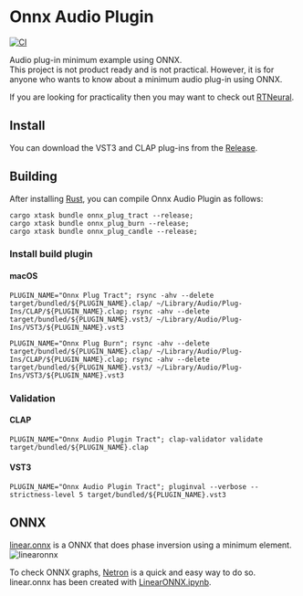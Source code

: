 # Onnx Audio Plugin

[![CI](https://github.com/AkiyukiOkayasu/onnx_audio_plugin/actions/workflows/ci.yaml/badge.svg)](https://github.com/AkiyukiOkayasu/onnx_audio_plugin/actions/workflows/ci.yaml)

Audio plug-in minimum example using ONNX.  
This project is not product ready and is not practical. However, it is for anyone who wants to know about a minimum audio plug-in using ONNX.  

If you are looking for practicality then you may want to check out [RTNeural](https://github.com/jatinchowdhury18/RTNeural).

## Install

You can download the VST3 and CLAP plug-ins from the [Release](https://github.com/AkiyukiOkayasu/onnx_audio_plugin/releases/latest).

## Building

After installing [Rust](https://rustup.rs/), you can compile Onnx Audio Plugin as follows:

```shell
cargo xtask bundle onnx_plug_tract --release;
cargo xtask bundle onnx_plug_burn --release;
cargo xtask bundle onnx_plug_candle --release;
```

### Install build plugin

#### macOS

```shell
PLUGIN_NAME="Onnx Plug Tract"; rsync -ahv --delete target/bundled/${PLUGIN_NAME}.clap/ ~/Library/Audio/Plug-Ins/CLAP/${PLUGIN_NAME}.clap; rsync -ahv --delete target/bundled/${PLUGIN_NAME}.vst3/ ~/Library/Audio/Plug-Ins/VST3/${PLUGIN_NAME}.vst3
```

```shell
PLUGIN_NAME="Onnx Plug Burn"; rsync -ahv --delete target/bundled/${PLUGIN_NAME}.clap/ ~/Library/Audio/Plug-Ins/CLAP/${PLUGIN_NAME}.clap; rsync -ahv --delete target/bundled/${PLUGIN_NAME}.vst3/ ~/Library/Audio/Plug-Ins/VST3/${PLUGIN_NAME}.vst3
```

### Validation

#### CLAP

```shell
PLUGIN_NAME="Onnx Audio Plugin Tract"; clap-validator validate target/bundled/${PLUGIN_NAME}.clap
```

#### VST3

```shell
PLUGIN_NAME="Onnx Audio Plugin Tract"; pluginval --verbose --strictness-level 5 target/bundled/${PLUGIN_NAME}.vst3
```

## ONNX

[linear.onnx](linear.onnx) is a ONNX that does phase inversion using a minimum element.  
![linearonnx](https://user-images.githubusercontent.com/6957368/223927260-67f8b17d-13da-4b6b-a651-b9e236d3bc17.png)  

To check ONNX graphs, [Netron](https://netron.app/) is a quick and easy way to do so.  
linear.onnx has been created with [LinearONNX.ipynb](LinearONNX.ipynb).
